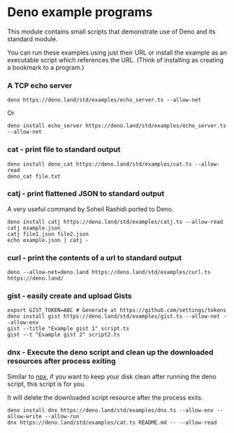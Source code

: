 # Deno example programs

This module contains small scripts that demonstrate use of Deno and its standard
module.

You can run these examples using just their URL or install the example as an
executable script which references the URL. (Think of installing as creating a
bookmark to a program.)

### A TCP echo server

```shell
deno https://deno.land/std/examples/echo_server.ts --allow-net
```

Or

```shell
deno install echo_server https://deno.land/std/examples/echo_server.ts --allow-net
```

### cat - print file to standard output

```shell
deno install deno_cat https://deno.land/std/examples/cat.ts --allow-read
deno_cat file.txt
```

### catj - print flattened JSON to standard output

A very useful command by Soheil Rashidi ported to Deno.

```shell
deno install catj https://deno.land/std/examples/catj.ts --allow-read
catj example.json
catj file1.json file2.json
echo example.json | catj -
```

### curl - print the contents of a url to standard output

```shell
deno --allow-net=deno.land https://deno.land/std/examples/curl.ts https://deno.land/
```

### gist - easily create and upload Gists

```shell
export GIST_TOKEN=ABC # Generate at https://github.com/settings/tokens
deno install gist https://deno.land/std/examples/gist.ts --allow-net --allow-env
gist --title "Example gist 1" script.ts
gist --t "Example gist 2" script2.ts
```

### dnx - Execute the deno script and clean up the downloaded resources after process exiting

Similar to [npx](https://github.com/npm/npx), if you want to keep your disk
clean after running the deno script, this script is for you.

It will delete the downloaded script resource after the process exits.

```shell
deno install dnx https://deno.land/std/examples/dnx.ts --allow-env --allow-write --allow-run
dnx https://deno.land/std/examples/cat.ts README.md -- --allow-read
```

